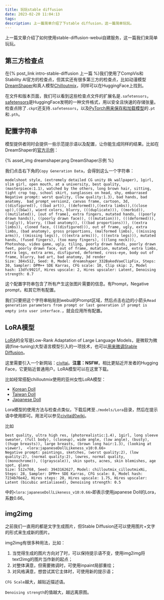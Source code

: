 ```yaml
---
title: 玩玩stable diffusion
date: 2023-02-20 11:04:13
tags:
description: 上一篇简单介绍了下stable diffusion，这一篇简单玩玩。
---
```

上一篇文章介绍了如何使用stable-diffusion-webui自建服务，这一篇我们来简单玩玩。

## 第三方检查点

在{% post_link intro-stable-diffusion 上一篇 %}我们使用了CompVis和Stability AI官方的检查点，但其实还有很多第三方的检查点，比如动漫模型[DreamShaper](https://huggingface.co/Lykon/DreamShaper)和真人模型[Chilloutmix](https://huggingface.co/TASUKU2023/Chilloutmix)，同样可以在HuggingFace上找到。

在文件和版本页面，我们可以看到这些检查点文件的扩展名是`.safetensors`，[safetensors](https://huggingface.co/docs/safetensors/index)是HuggingFace发明的一种文件格式，用以安全且快速的存储张量。
检查点除了`.ckpt`还支持`.safetensors`，以及[PyTorch用来保存和加载模型](https://pytorch.org/tutorials/beginner/saving_loading_models.html#saving-loading-model-for-inference)的`.pt`和`.pth`。

## 配置字符串

模型提供者同时会提供一些示范提示语以及配置，让你能生成同样的结果。比如在DreamShaper的[官方示例](https://civitai.com/gallery/45544?modelId=4384&modelVersionId=5636&infinite=false&returnUrl=%2Fmodels%2F4384%2Fdreamshaper)：

{% asset_img dreamshaper.png DreamShaper示例 %}

我们点击右下角的`Copy Generation Data`，会得到这么一个字符串：
```
modelshoot style, (extremely detailed CG unity 8k wallpaper), 1girl, slim girl, open mouth, at a university, best quality, (masterpiece:1.1), watched by the others, long brown hair, sitting, tight crop top, school skirt, sunglasses on head, shy, embarrased
Negative prompt: worst quality, (low quality:1.3), bad hands, bad anatomy,  bad_prompt_version2, canvas frame, cartoon, 3d, ((disfigured)), ((bad art)), ((deformed)),((extra limbs)),((close up)),((b&w)), wierd colors, blurry, (((duplicate))), ((morbid)), ((mutilated)), [out of frame], extra fingers, mutated hands, ((poorly drawn hands)), ((poorly drawn face)), (((mutation))), (((deformed))), ((ugly)), blurry, ((bad anatomy)), (((bad proportions))), ((extra limbs)), cloned face, (((disfigured))), out of frame, ugly, extra limbs, (bad anatomy), gross proportions, (malformed limbs), ((missing arms)), ((missing legs)), (((extra arms))), (((extra legs))), mutated hands, (fused fingers), (too many fingers), (((long neck))), Photoshop, video game, ugly, tiling, poorly drawn hands, poorly drawn feet, poorly drawn face, out of frame, mutation, mutated, extra limbs, extra legs, extra arms, disfigured, deformed, cross-eye, body out of frame, blurry, bad art, bad anatomy, 3d render
Size: 384x512, Seed: 0, Model: dreamshaper_332BakedVaeClipFix, Steps: 30, Sampler: DPM++ SDE Karras, CFG scale: 10, Clip skip: 2, Model hash: 13dfc9921f, Hires upscale: 2, Hires upscaler: Latent, Denoising strength: 0.7
```
这个配置字符串包含了所有产生这张图片需要的信息。有Prompt，Negative prompt，和其它所有配置。

我们只要把这个字符串粘贴到webui的Prompt区域，然后点击右边的小箭头`Read generation parameters from prompt or last generation if prompt is empty into user interface.`，就会应用所有配置。

## LoRA模型

[LoRA](https://arxiv.org/abs/2106.09685)的全写是Low-Rank Adaptation of Large Language Models，是微软为微调(fine-tuning)大型语言模型引入的一项技术，也可以[用来微调Stable Diffusion](https://huggingface.co/blog/lora)。

这里需要引入一个新网站：[civitai](https://civitai.com/)。**注意：NSFW**。相比更贴近开发者的Hugging Face，它更贴近普通用户。LoRA模型可以在这里下载。

比如经常搭配chilloutmix使用的亚州女性LoRA模型：
- [Korean Doll](https://civitai.com/models/7448/korean-doll-likeness)
- [Taiwan Doll](https://civitai.com/models/7716/taiwan-doll-likeness)
- [Japanese Doll](https://civitai.com/models/10135/japanese-doll-likeness)

Lora模型的使用方法与检查点类似，下载后拷至`./models/Lora`目录，然后在提示语中使用即可。用法可以参见[civitai的wiki](https://github.com/civitai/civitai/wiki/How-to-use-models#lora)。

比如
```
best quality, ultra high res, (photorealistic:1.4), 1girl, long sleeve sweater, (full body), (closeup), wide angle, (low angle), (busty), ((huge breasts)), large breasts, (brown long hair:1.3), (looking at viewer),  <lora:japaneseDollLikeness_v10:0.66>
Negative prompt: paintings, sketches, (worst quality:2), (low quality:2), (normal quality:2), lowres, normal quality, ((monochrome)), ((grayscale)), skin spots, acnes, skin blemishes, age spot, glans
Size: 512x768, Seed: 3943162627, Model: chilloutmix_cilloutmixNi, Steps: 28, Sampler: DPM++ SDE Karras, CFG scale: 8, Model hash: 7234b76e42, Hires steps: 20, Hires upscale: 1.75, Hires upscaler: Latent (bicubic antialiased), Denoising strength: 0.5
```
中的`<lora:japaneseDollLikeness_v10:0.66>`即表示使用japanese Doll的Lora，系数0.66。

## img2img

之前我们一直用的都是文字生成图片，但Stable Diffusion还可以使用图片+文字的形式来生成新的图片。

img2img有很多种用法，比如：
1. 当觉得生成的图片方向对了时，可以保持提示语不变，使用img2img将text2img的图片当作新的起点；
2. 对整体满意，但需要微调时，可使用inpaint局部重绘；
3. 对风格满意，想尝试其它主体时，可使用新的提示语；

`CFG Scale`越大，越贴近描述语。

`Denoising strength`的值越大，越远离原图。
